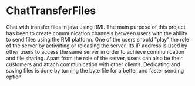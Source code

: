 # ChatTransferFiles

Chat with transfer files in java using RMI.
The main purpose of this project has been to create communication channels between users with the ability to send files using the
RMI platform.
One of the users should "play" the role of the server by activating or releasing the server.
Its IP address is used by other users to access the same server in order to achieve communication and file sharing. 
Apart from the role of the server, users can also be their customers and attach communication with other clients. 
Dedicating and saving files is done by turning the byte file for a better and faster sending option.

